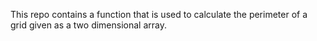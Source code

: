 This repo contains a function that is used to calculate the perimeter of a grid given as a two dimensional array.
